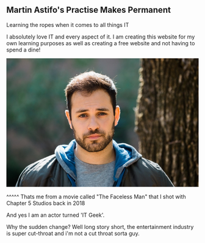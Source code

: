 ## Martin Astifo's Practise Makes Permanent 

Learning the ropes when it comes to all things IT

I absolutely love IT and every aspect of it. I am creating this website for my own learning purposes as well as creating a free website and not having to spend a dine!

![pic of me](Images/martinpic.jpg)

^^^^^
Thats me from a movie called "The Faceless Man" that I shot with Chapter 5 Studios back in 2018

And yes I am an actor turned 'IT Geek'. 

Why the sudden change? Well long story short, the entertainment industry is super cut-throat and i'm not a cut throat sorta guy.


